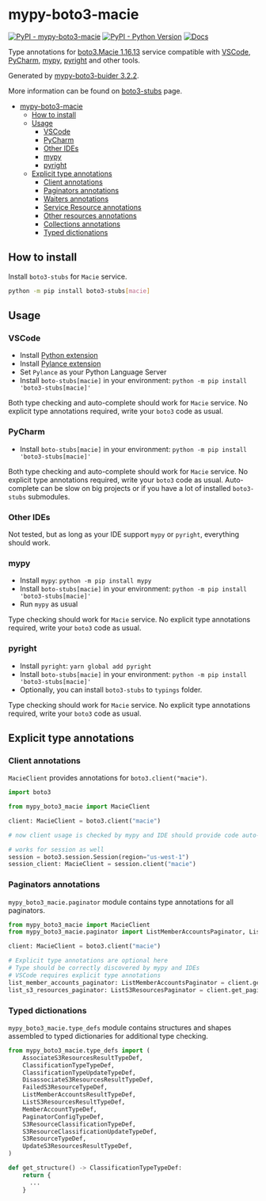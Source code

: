 # mypy-boto3-macie

[![PyPI - mypy-boto3-macie](https://img.shields.io/pypi/v/mypy-boto3-macie.svg?color=blue)](https://pypi.org/project/mypy-boto3-macie)
[![PyPI - Python Version](https://img.shields.io/pypi/pyversions/mypy-boto3-macie.svg?color=blue)](https://pypi.org/project/mypy-boto3-macie)
[![Docs](https://img.shields.io/readthedocs/mypy-boto3-builder.svg?color=blue)](https://mypy-boto3-builder.readthedocs.io/)

Type annotations for
[boto3.Macie 1.16.13](https://boto3.amazonaws.com/v1/documentation/api/1.16.13/reference/services/macie.html#Macie) service
compatible with
[VSCode](https://code.visualstudio.com/),
[PyCharm](https://www.jetbrains.com/pycharm/),
[mypy](https://github.com/python/mypy),
[pyright](https://github.com/microsoft/pyright)
and other tools.

Generated by [mypy-boto3-buider 3.2.2](https://github.com/vemel/mypy_boto3_builder).

More information can be found on [boto3-stubs](https://pypi.org/project/boto3-stubs/) page.

- [mypy-boto3-macie](#mypy-boto3-macie)
  - [How to install](#how-to-install)
  - [Usage](#usage)
    - [VSCode](#vscode)
    - [PyCharm](#pycharm)
    - [Other IDEs](#other-ides)
    - [mypy](#mypy)
    - [pyright](#pyright)
  - [Explicit type annotations](#explicit-type-annotations)
    - [Client annotations](#client-annotations)
    - [Paginators annotations](#paginators-annotations)
    - [Waiters annotations](#waiters-annotations)
    - [Service Resource annotations](#service-resource-annotations)
    - [Other resources annotations](#other-resources-annotations)
    - [Collections annotations](#collections-annotations)
    - [Typed dictionations](#typed-dictionations)

## How to install

Install `boto3-stubs` for `Macie` service.

```bash
python -m pip install boto3-stubs[macie]
```

## Usage

### VSCode

- Install [Python extension](https://marketplace.visualstudio.com/items?itemName=ms-python.python)
- Install [Pylance extension](https://marketplace.visualstudio.com/items?itemName=ms-python.vscode-pylance)
- Set `Pylance` as your Python Language Server
- Install `boto-stubs[macie]` in your environment: `python -m pip install 'boto3-stubs[macie]'`

Both type checking and auto-complete should work for `Macie` service.
No explicit type annotations required, write your `boto3` code as usual.

### PyCharm

- Install `boto-stubs[macie]` in your environment: `python -m pip install 'boto3-stubs[macie]'`

Both type checking and auto-complete should work for `Macie` service.
No explicit type annotations required, write your `boto3` code as usual.
Auto-complete can be slow on big projects or if you have a lot of installed `boto3-stubs` submodules.

### Other IDEs

Not tested, but as long as your IDE support `mypy` or `pyright`, everything should work.

### mypy

- Install `mypy`: `python -m pip install mypy`
- Install `boto-stubs[macie]` in your environment: `python -m pip install 'boto3-stubs[macie]'`
- Run `mypy` as usual

Type checking should work for `Macie` service.
No explicit type annotations required, write your `boto3` code as usual.

### pyright

- Install `pyright`: `yarn global add pyright`
- Install `boto-stubs[macie]` in your environment: `python -m pip install 'boto3-stubs[macie]'`
- Optionally, you can install `boto3-stubs` to `typings` folder.

Type checking should work for `Macie` service.
No explicit type annotations required, write your `boto3` code as usual.

## Explicit type annotations

### Client annotations

`MacieClient` provides annotations for `boto3.client("macie")`.

```python
import boto3

from mypy_boto3_macie import MacieClient

client: MacieClient = boto3.client("macie")

# now client usage is checked by mypy and IDE should provide code auto-complete

# works for session as well
session = boto3.session.Session(region="us-west-1")
session_client: MacieClient = session.client("macie")
```

### Paginators annotations

`mypy_boto3_macie.paginator` module contains type annotations for all paginators.

```python
from mypy_boto3_macie import MacieClient
from mypy_boto3_macie.paginator import ListMemberAccountsPaginator, ListS3ResourcesPaginator

client: MacieClient = boto3.client("macie")

# Explicit type annotations are optional here
# Type should be correctly discovered by mypy and IDEs
# VSCode requires explicit type annotations
list_member_accounts_paginator: ListMemberAccountsPaginator = client.get_paginator("list_member_accounts")
list_s3_resources_paginator: ListS3ResourcesPaginator = client.get_paginator("list_s3_resources")
```







### Typed dictionations

`mypy_boto3_macie.type_defs` module contains structures and shapes assembled
to typed dictionaries for additional type checking.

```python
from mypy_boto3_macie.type_defs import (
    AssociateS3ResourcesResultTypeDef,
    ClassificationTypeTypeDef,
    ClassificationTypeUpdateTypeDef,
    DisassociateS3ResourcesResultTypeDef,
    FailedS3ResourceTypeDef,
    ListMemberAccountsResultTypeDef,
    ListS3ResourcesResultTypeDef,
    MemberAccountTypeDef,
    PaginatorConfigTypeDef,
    S3ResourceClassificationTypeDef,
    S3ResourceClassificationUpdateTypeDef,
    S3ResourceTypeDef,
    UpdateS3ResourcesResultTypeDef,
)

def get_structure() -> ClassificationTypeTypeDef:
    return {
      ...
    }
```
